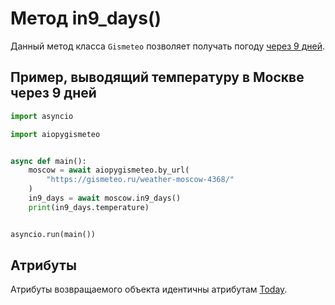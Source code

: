 # Метод in9_days()

Данный метод класса `Gismeteo` позволяет получать погоду [через 9 дней](https://gismeteo.ru/weather-moscow-4368/9-day/).

## Пример, выводящий температуру в Москве через 9 дней

```python
import asyncio

import aiopygismeteo


async def main():
    moscow = await aiopygismeteo.by_url(
        "https://gismeteo.ru/weather-moscow-4368/"
    )
    in9_days = await moscow.in9_days()
    print(in9_days.temperature)


asyncio.run(main())
```

## Атрибуты

Атрибуты возвращаемого объекта идентичны атрибутам [Today](today.md).

